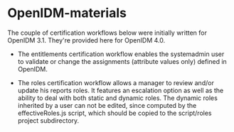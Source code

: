 # OpenIDM-materials

The couple of certification workflows below were initially written for OpenIDM 3.1. They're provided here for OpenIDM 4.0.

- The entitlements certification workflow enables the systemadmin user to validate or change the assignments (attribute values only) defined in OpenIDM.

- The roles certification workflow allows a manager to review and/or update his reports roles. It features an escalation option as well as the ability to deal with both static and dynamic roles. The dynamic roles inherited by a user can not be edited, since computed by the effectiveRoles.js script, which should be copied to the script/roles project subdirectory.

